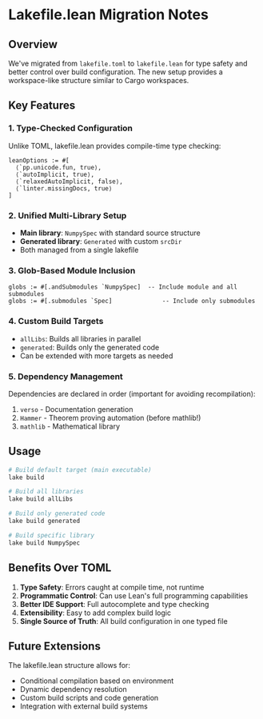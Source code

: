 # Lakefile.lean Migration Notes

## Overview

We've migrated from `lakefile.toml` to `lakefile.lean` for type safety and better control over build configuration. The new setup provides a workspace-like structure similar to Cargo workspaces.

## Key Features

### 1. Type-Checked Configuration
Unlike TOML, lakefile.lean provides compile-time type checking:
```lean
leanOptions := #[
  ⟨`pp.unicode.fun, true⟩,
  ⟨`autoImplicit, true⟩,
  ⟨`relaxedAutoImplicit, false⟩,
  ⟨`linter.missingDocs, true⟩
]
```

### 2. Unified Multi-Library Setup
- **Main library**: `NumpySpec` with standard source structure
- **Generated library**: `Generated` with custom `srcDir`
- Both managed from a single lakefile

### 3. Glob-Based Module Inclusion
```lean
globs := #[.andSubmodules `NumpySpec]  -- Include module and all submodules
globs := #[.submodules `Spec]              -- Include only submodules
```

### 4. Custom Build Targets
- `allLibs`: Builds all libraries in parallel
- `generated`: Builds only the generated code
- Can be extended with more targets as needed

### 5. Dependency Management
Dependencies are declared in order (important for avoiding recompilation):
1. `verso` - Documentation generation
2. `Hammer` - Theorem proving automation (before mathlib!)
3. `mathlib` - Mathematical library

## Usage

```bash
# Build default target (main executable)
lake build

# Build all libraries
lake build allLibs

# Build only generated code
lake build generated

# Build specific library
lake build NumpySpec
```

## Benefits Over TOML

1. **Type Safety**: Errors caught at compile time, not runtime
2. **Programmatic Control**: Can use Lean's full programming capabilities
3. **Better IDE Support**: Full autocomplete and type checking
4. **Extensibility**: Easy to add complex build logic
5. **Single Source of Truth**: All build configuration in one typed file

## Future Extensions

The lakefile.lean structure allows for:
- Conditional compilation based on environment
- Dynamic dependency resolution
- Custom build scripts and code generation
- Integration with external build systems